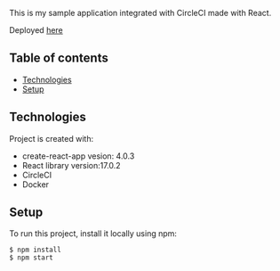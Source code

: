 This is my sample application integrated with CircleCI made with React. 

Deployed [here](https://circleci-shulmister.azurewebsites.net/)

## Table of contents
* [Technologies](#technologies)
* [Setup](#setup)

	
## Technologies
Project is created with:
* create-react-app vesion: 4.0.3
* React library version:17.0.2
* CircleCI 
* Docker

	
## Setup
To run this project, install it locally using npm:

```
$ npm install
$ npm start
```
